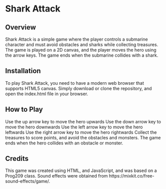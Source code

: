 <h1>Shark Attack</h1>
<h2>Overview</h2>
Shark Attack is a simple game where the player controls a submarine character and must avoid obstacles and sharks while collecting treasures. The game is played on a 2D canvas, and the player moves the hero using the arrow keys. The game ends when the submarine collides with a shark.

<h2>Installation</h2>
To play Shark Attack, you need to have a modern web browser that supports HTML5 canvas. Simply download or clone the repository, and open the index.html file in your browser.

<h2>How to Play</h2>
Use the up arrow key to move the hero upwards
Use the down arrow key to move the hero downwards
Use the left arrow key to move the hero leftwards
Use the right arrow key to move the hero rightwards
Collect the treasures to score points, and avoid the obstacles and monsters. The game ends when the hero collides with an obstacle or monster.

<h2>Credits</h2>
This game was created using HTML, and JavaScript, and was based on a Prog209 class. Sound effects were obtained from https://mixkit.co/free-sound-effects/game/.
